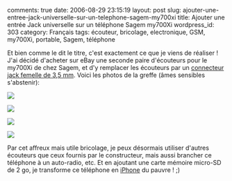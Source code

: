 comments: true
date: 2006-08-29 23:15:19
layout: post
slug: ajouter-une-entree-jack-universelle-sur-un-telephone-sagem-my700xi
title: Ajouter une entrée Jack universelle sur un téléphone Sagem my700Xi
wordpress_id: 303
category: Français
tags: écouteur, bricolage, electronique, GSM, my700Xi, portable, Sagem, téléphone

Et bien comme le dit le titre, c'est exactement ce que je viens de réaliser ! J'ai décidé d'acheter sur eBay une seconde paire d'écouteurs pour le my700Xi de chez Sagem, et d'y remplacer les écouteurs par un [connecteur jack femelle de 3,5 mm](http://fr.wikipedia.org/wiki/Jack_(prise)). Voici les photos de la greffe (âmes sensibles s'abstenir):

![](/static/uploads/2008/08/pict4818.jpg)

![](/static/uploads/2008/08/pict4822.jpg)

![](/static/uploads/2008/08/pict4826.jpg)

![](/static/uploads/2008/08/pict4837.jpg)

Par cet affreux mais utile bricolage, je peux désormais utiliser d'autres écouteurs que ceux fournis par le constructeur, mais aussi brancher ce téléphone à un auto-radio, etc. Et en ajoutant une carte mémoire micro-SD de 2 go, je transforme ce téléphone en [iPhone](http://www.apple.com/fr/iphone/) du pauvre ! ;)
